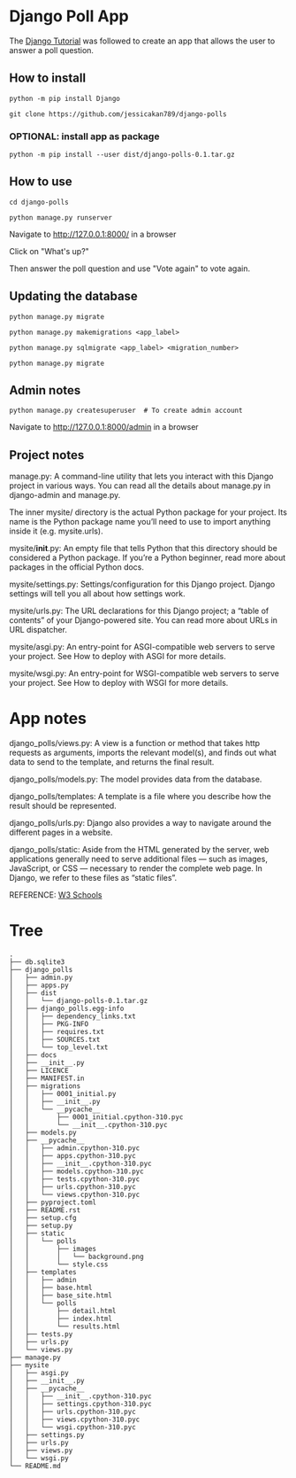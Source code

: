 # Django Poll App
The [Django Tutorial](https://docs.djangoproject.com/en/5.0/intro/tutorial01/) was followed to create an app that allows the user to answer a poll question.

## How to install
```
python -m pip install Django

git clone https://github.com/jessicakan789/django-polls
```

### OPTIONAL: install app as package
```
python -m pip install --user dist/django-polls-0.1.tar.gz
```

## How to use
```
cd django-polls

python manage.py runserver 
```

Navigate to http://127.0.0.1:8000/ in a browser

Click on "What's up?"

Then answer the poll question and use "Vote again" to vote again.

## Updating the database
```
python manage.py migrate

python manage.py makemigrations <app_label>

python manage.py sqlmigrate <app_label> <migration_number>

python manage.py migrate
```

## Admin notes
```
python manage.py createsuperuser  # To create admin account
```

Navigate to http://127.0.0.1:8000/admin in a browser

## Project notes
manage.py: A command-line utility that lets you interact with this Django project in various ways. You can read all the details about manage.py in django-admin and manage.py.

The inner mysite/ directory is the actual Python package for your project. Its name is the Python package name you’ll need to use to import anything inside it (e.g. mysite.urls).

mysite/__init__.py: An empty file that tells Python that this directory should be considered a Python package. If you’re a Python beginner, read more about packages in the official Python docs.

mysite/settings.py: Settings/configuration for this Django project. Django settings will tell you all about how settings work.

mysite/urls.py: The URL declarations for this Django project; a “table of contents” of your Django-powered site. You can read more about URLs in URL dispatcher.

mysite/asgi.py: An entry-point for ASGI-compatible web servers to serve your project. See How to deploy with ASGI for more details.

mysite/wsgi.py: An entry-point for WSGI-compatible web servers to serve your project. See How to deploy with WSGI for more details.

# App notes
django_polls/views.py: A view is a function or method that takes http requests as arguments, imports the relevant model(s), and finds out what data to send to the template, and returns the final result.

django_polls/models.py: The model provides data from the database.

django_polls/templates: A template is a file where you describe how the result should be represented.

django_polls/urls.py: Django also provides a way to navigate around the different pages in a website.

django_polls/static: Aside from the HTML generated by the server, web applications generally need to serve additional files — such as images, JavaScript, or CSS — necessary to render the complete web page. In Django, we refer to these files as “static files”.

REFERENCE: [W3 Schools](https://www.w3schools.com/django/index.php)

# Tree
```
.
├── db.sqlite3
├── django_polls
│   ├── admin.py
│   ├── apps.py
│   ├── dist
│   │   └── django-polls-0.1.tar.gz
│   ├── django_polls.egg-info
│   │   ├── dependency_links.txt
│   │   ├── PKG-INFO
│   │   ├── requires.txt
│   │   ├── SOURCES.txt
│   │   └── top_level.txt
│   ├── docs
│   ├── __init__.py
│   ├── LICENCE
│   ├── MANIFEST.in
│   ├── migrations
│   │   ├── 0001_initial.py
│   │   ├── __init__.py
│   │   └── __pycache__
│   │       ├── 0001_initial.cpython-310.pyc
│   │       └── __init__.cpython-310.pyc
│   ├── models.py
│   ├── __pycache__
│   │   ├── admin.cpython-310.pyc
│   │   ├── apps.cpython-310.pyc
│   │   ├── __init__.cpython-310.pyc
│   │   ├── models.cpython-310.pyc
│   │   ├── tests.cpython-310.pyc
│   │   ├── urls.cpython-310.pyc
│   │   └── views.cpython-310.pyc
│   ├── pyproject.toml
│   ├── README.rst
│   ├── setup.cfg
│   ├── setup.py
│   ├── static
│   │   └── polls
│   │       ├── images
│   │       │   └── background.png
│   │       └── style.css
│   ├── templates
│   │   ├── admin
│   │   ├── base.html
│   │   ├── base_site.html
│   │   └── polls
│   │       ├── detail.html
│   │       ├── index.html
│   │       └── results.html
│   ├── tests.py
│   ├── urls.py
│   └── views.py
├── manage.py
├── mysite
│   ├── asgi.py
│   ├── __init__.py
│   ├── __pycache__
│   │   ├── __init__.cpython-310.pyc
│   │   ├── settings.cpython-310.pyc
│   │   ├── urls.cpython-310.pyc
│   │   ├── views.cpython-310.pyc
│   │   └── wsgi.cpython-310.pyc
│   ├── settings.py
│   ├── urls.py
│   ├── views.py
│   └── wsgi.py
└── README.md
```
